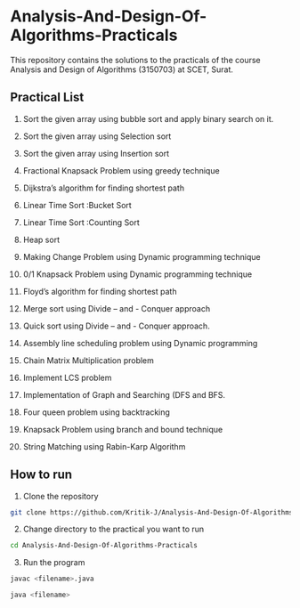 # Analysis-And-Design-Of-Algorithms-Practicals

This repository contains the solutions to the practicals of the course Analysis and Design of Algorithms (3150703) at SCET, Surat.

## Practical List

1. Sort the given array using bubble sort and apply binary search on it.

2. Sort the given array using Selection sort

3. Sort the given array using Insertion sort

4. Fractional Knapsack Problem using greedy technique

5. Dijkstra’s algorithm for finding shortest path

6. Linear Time Sort :Bucket Sort

7. Linear Time Sort :Counting Sort

8. Heap sort

9. Making Change Problem using Dynamic programming technique

10. 0/1 Knapsack Problem using Dynamic programming technique

11. Floyd’s algorithm for finding shortest path

12. Merge sort using Divide – and - Conquer approach

13. Quick sort using Divide – and - Conquer approach.

14. Assembly line scheduling problem using Dynamic programming

15. Chain Matrix Multiplication problem

16. Implement LCS problem

17. Implementation of Graph and Searching (DFS and BFS.

18. Four queen problem using backtracking

19. Knapsack Problem using branch and bound technique

20. String Matching using Rabin-Karp Algorithm

## How to run

1. Clone the repository

```bash
git clone https://github.com/Kritik-J/Analysis-And-Design-Of-Algorithms-Practicals.git
```

2. Change directory to the practical you want to run

```bash
cd Analysis-And-Design-Of-Algorithms-Practicals
```

3. Run the program

```bash
javac <filename>.java
```

```bash
java <filename>
```
